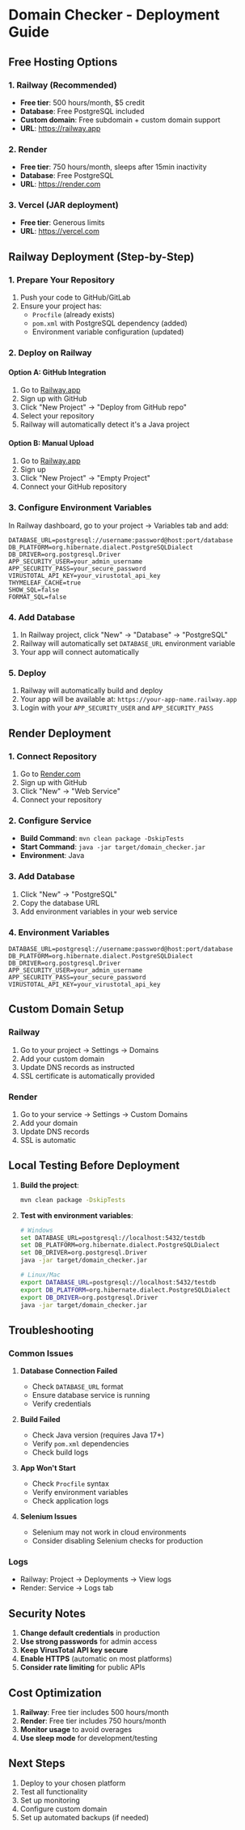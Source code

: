 # Domain Checker - Deployment Guide

## Free Hosting Options

### 1. Railway (Recommended)
- **Free tier**: 500 hours/month, $5 credit
- **Database**: Free PostgreSQL included
- **Custom domain**: Free subdomain + custom domain support
- **URL**: https://railway.app

### 2. Render
- **Free tier**: 750 hours/month, sleeps after 15min inactivity
- **Database**: Free PostgreSQL
- **URL**: https://render.com

### 3. Vercel (JAR deployment)
- **Free tier**: Generous limits
- **URL**: https://vercel.com

## Railway Deployment (Step-by-Step)

### 1. Prepare Your Repository
1. Push your code to GitHub/GitLab
2. Ensure your project has:
   - `Procfile` (already exists)
   - `pom.xml` with PostgreSQL dependency (added)
   - Environment variable configuration (updated)

### 2. Deploy on Railway

#### Option A: GitHub Integration
1. Go to [Railway.app](https://railway.app)
2. Sign up with GitHub
3. Click "New Project" → "Deploy from GitHub repo"
4. Select your repository
5. Railway will automatically detect it's a Java project

#### Option B: Manual Upload
1. Go to [Railway.app](https://railway.app)
2. Sign up
3. Click "New Project" → "Empty Project"
4. Connect your GitHub repository

### 3. Configure Environment Variables
In Railway dashboard, go to your project → Variables tab and add:

```
DATABASE_URL=postgresql://username:password@host:port/database
DB_PLATFORM=org.hibernate.dialect.PostgreSQLDialect
DB_DRIVER=org.postgresql.Driver
APP_SECURITY_USER=your_admin_username
APP_SECURITY_PASS=your_secure_password
VIRUSTOTAL_API_KEY=your_virustotal_api_key
THYMELEAF_CACHE=true
SHOW_SQL=false
FORMAT_SQL=false
```

### 4. Add Database
1. In Railway project, click "New" → "Database" → "PostgreSQL"
2. Railway will automatically set `DATABASE_URL` environment variable
3. Your app will connect automatically

### 5. Deploy
1. Railway will automatically build and deploy
2. Your app will be available at: `https://your-app-name.railway.app`
3. Login with your `APP_SECURITY_USER` and `APP_SECURITY_PASS`

## Render Deployment

### 1. Connect Repository
1. Go to [Render.com](https://render.com)
2. Sign up with GitHub
3. Click "New" → "Web Service"
4. Connect your repository

### 2. Configure Service
- **Build Command**: `mvn clean package -DskipTests`
- **Start Command**: `java -jar target/domain_checker.jar`
- **Environment**: Java

### 3. Add Database
1. Click "New" → "PostgreSQL"
2. Copy the database URL
3. Add environment variables in your web service

### 4. Environment Variables
```
DATABASE_URL=postgresql://username:password@host:port/database
DB_PLATFORM=org.hibernate.dialect.PostgreSQLDialect
DB_DRIVER=org.postgresql.Driver
APP_SECURITY_USER=your_admin_username
APP_SECURITY_PASS=your_secure_password
VIRUSTOTAL_API_KEY=your_virustotal_api_key
```

## Custom Domain Setup

### Railway
1. Go to your project → Settings → Domains
2. Add your custom domain
3. Update DNS records as instructed
4. SSL certificate is automatically provided

### Render
1. Go to your service → Settings → Custom Domains
2. Add your domain
3. Update DNS records
4. SSL is automatic

## Local Testing Before Deployment

1. **Build the project**:
   ```bash
   mvn clean package -DskipTests
   ```

2. **Test with environment variables**:
   ```bash
   # Windows
   set DATABASE_URL=postgresql://localhost:5432/testdb
   set DB_PLATFORM=org.hibernate.dialect.PostgreSQLDialect
   set DB_DRIVER=org.postgresql.Driver
   java -jar target/domain_checker.jar
   
   # Linux/Mac
   export DATABASE_URL=postgresql://localhost:5432/testdb
   export DB_PLATFORM=org.hibernate.dialect.PostgreSQLDialect
   export DB_DRIVER=org.postgresql.Driver
   java -jar target/domain_checker.jar
   ```

## Troubleshooting

### Common Issues

1. **Database Connection Failed**
   - Check `DATABASE_URL` format
   - Ensure database service is running
   - Verify credentials

2. **Build Failed**
   - Check Java version (requires Java 17+)
   - Verify `pom.xml` dependencies
   - Check build logs

3. **App Won't Start**
   - Check `Procfile` syntax
   - Verify environment variables
   - Check application logs

4. **Selenium Issues**
   - Selenium may not work in cloud environments
   - Consider disabling Selenium checks for production

### Logs
- Railway: Project → Deployments → View logs
- Render: Service → Logs tab

## Security Notes

1. **Change default credentials** in production
2. **Use strong passwords** for admin access
3. **Keep VirusTotal API key secure**
4. **Enable HTTPS** (automatic on most platforms)
5. **Consider rate limiting** for public APIs

## Cost Optimization

1. **Railway**: Free tier includes 500 hours/month
2. **Render**: Free tier includes 750 hours/month
3. **Monitor usage** to avoid overages
4. **Use sleep mode** for development/testing

## Next Steps

1. Deploy to your chosen platform
2. Test all functionality
3. Set up monitoring
4. Configure custom domain
5. Set up automated backups (if needed)
